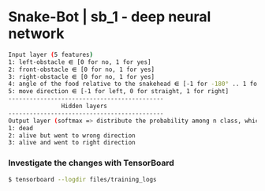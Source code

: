 # Snake-Bot |  sb_1 - deep neural network

```bash
Input layer (5 features)
1: left-obstacle ⋹ [0 for no, 1 for yes]
2: front-obstacle ⋹ [0 for no, 1 for yes]
3: right-obstacle ⋹ [0 for no, 1 for yes]
4: angle of the food relative to the snakehead ⋹ [-1 for -180° .. 1 for 180°]
5: move direction ⋹ [-1 for left, 0 for straight, 1 for right]
--------------------------------------------
               Hidden layers
--------------------------------------------
Output layer (softmax => distribute the probability among n class, which sum to 1)
1: dead
2: alive but went to wrong direction
3: alive and went to right direction
```


### Investigate the changes with TensorBoard

```bash
$ tensorboard --logdir files/training_logs
```

